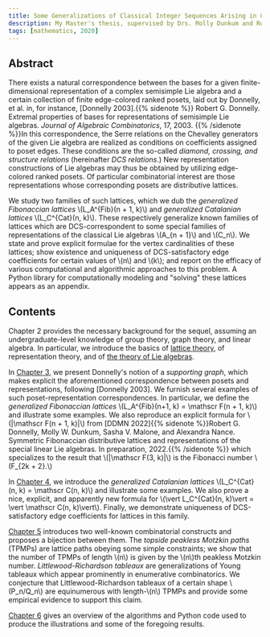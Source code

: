 ```yaml
---
title: Some Generalizations of Classical Integer Sequences Arising in Combinatorial Representation Theory
description: My Master's thesis, supervised by Drs. Molly Dunkum and Rob Donnelly.
tags: [mathematics, 2020]
---
```


## Abstract
There exists a natural correspondence between the bases for a given finite-dimensional representation of a complex semisimple Lie algebra and a certain collection of finite edge-colored ranked posets, laid out by Donnelly, et al. in, for instance, [Donnelly 2003].{{% sidenote %}} Robert G. Donnelly. Extremal properties of bases for representations of semisimple Lie algebras. *Journal of Algebraic Combinatorics*, 17, 2003. {{% /sidenote %}}In this correspondence, the Serre relations on the Chevalley generators of the given Lie algebra are realized as conditions on coefficients assigned to poset edges. These conditions are the so-called *diamond, crossing, and structure relations* (hereinafter *DCS relations*.) New representation constructions of Lie algebras may thus be obtained by utilizing edge-colored ranked posets. Of particular combinatorial interest are those representations whose corresponding posets are distributive lattices.

We study two families of such lattices, which we dub the *generalized Fibonaccian lattices* \\(L\_A^{Fib}(n + 1, k)\\) and *generalized Catalanian lattices* \\(L\_C^{Cat}(n, k)\\). These respectively generalize known families of lattices which are DCS-correspondent to some special families of representations of the classical Lie algebras \\(A\_{n + 1}\\) and \\(C\_n\\). We state and prove explicit formulae for the vertex cardinalities of these lattices; show existence and uniqueness of DCS-satisfactory edge coefficients for certain values of \\(n\\) and \\(k\\); and report on the efficacy of various computational and algorithmic approaches to this problem. A Python library for computationally modeling and "solving" these lattices appears as an appendix.

## Contents

Chapter 2 provides the necessary background for the sequel, assuming an undergraduate-level knowledge of group theory, graph theory, and linear algebra. In particular, we introduce the basics of [lattice theory](lattice-theory), of representation theory, and of [the theory of Lie algebras](lie-theory).

In [Chapter 3](supporting-graphs), we present Donnelly's notion of a *supporting graph*, which makes explicit the aforementioned correspondence between posets and representations, following [Donnelly 2003]. We furnish several examples of such poset-representation correspondences. In particular, we define the *generalized Fibonaccian lattices* \\(L_A^{Fib}(n+1, k) = \mathscr F(n + 1, k)\\) and illustrate some examples.  We also reproduce an explicit formula for \\(|\mathscr F(n + 1, k)|\\) from [DDMN 2022]{{% sidenote %}}Robert G. Donnelly, Molly W. Dunkum, Sasha V. Malone, and Alexandra Nance. Symmetric Fibonaccian distributive lattices and representations of the special linear Lie algebras. In preparation, 2022.{{% /sidenote %}} which specializes to the result that \\(|\mathscr F(3, k)|\\) is the Fibonacci number \\(F_{2k + 2}.\\)

In [Chapter 4](catalanian-lattices), we introduce the *generalized Catalanian lattices* \\(L_C^{Cat}(n, k) = \mathscr C(n, k)\\) and illustrate some examples. We also prove a nice, explicit, and apparently new formula for \\(\vert L_C^{Cat}(n, k)\vert = \vert \mathscr C(n, k)\vert\\). Finally, we demonstrate uniqueness of DCS-satisfactory edge coefficients for lattices in this family.

[Chapter 5](motzkin-paths) introduces two well-known combinatorial constructs and
proposes a bijection between them. The *topside peakless Motzkin paths* (TPMPs) are lattice paths obeying some simple constraints; we show that the number of TPMPs of length \\(n\\) is given by the \\(n\\)th peakless Motzkin number. *Littlewood-Richardson tableaux* are generalizations of Young tableaux which appear prominently in enumerative combinatorics. We conjecture that Littlewood-Richardson tableaux of a certain shape \\(P_n/Q_n\\) are equinumerous with length-\\(n\\) TPMPs and provide some empirical evidence to support this claim.

[Chapter 6](computational-methods) gives an overview of the algorithms and Python code used to produce the illustrations and some of the foregoing results.
